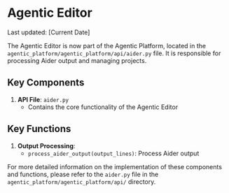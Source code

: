 # Agentic Editor

Last updated: [Current Date]

The Agentic Editor is now part of the Agentic Platform, located in the `agentic_platform/agentic_platform/api/aider.py` file. It is responsible for processing Aider output and managing projects.

## Key Components

1. **API File**: `aider.py`
   - Contains the core functionality of the Agentic Editor

## Key Functions

1. **Output Processing**:
   - `process_aider_output(output_lines)`: Process Aider output

For more detailed information on the implementation of these components and functions, please refer to the `aider.py` file in the `agentic_platform/agentic_platform/api/` directory.
